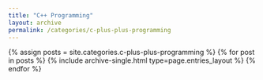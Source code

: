 ```yaml
---
title: "C++ Programming"
layout: archive
permalink: /categories/c-plus-plus-programming
---
```


{% assign posts = site.categories.c-plus-plus-programming %}
{% for post in posts %} {% include archive-single.html type=page.entries_layout %} {% endfor %}